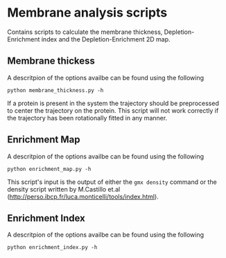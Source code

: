 # Membrane analysis scripts
Contains scripts to calculate the membrane thickness, Depletion-Enrichment index and the Depletion-Enrichment 2D map.
## Membrane thickess
A descritpion of the options availbe can be found using the following
```
python membrane_thickness.py -h
```
If a protein is present in the system the trajectory should be preprocessed to center the trajectory on the protein. This script will not work correctly if the trajectory has been rotationally fitted in any manner.

## Enrichment Map
A descritpion of the options availbe can be found using the following
```
python enrichment_map.py -h
```
This script's input is the output of either the `gmx density` command or the density script written by M.Castillo et.al (http://perso.ibcp.fr/luca.monticelli/tools/index.html).

## Enrichment Index
A descritpion of the options availbe can be found using the following
```
python enrichment_index.py -h
```

